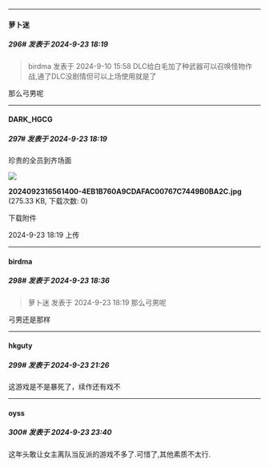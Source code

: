 ﻿
*****

####  萝卜迷  
##### 296#       发表于 2024-9-23 18:19

<blockquote>birdma 发表于 2024-9-10 15:58
DLC给白毛加了种武器可以召唤怪物作战,通了DLC没剧情但可以上场使用就是了</blockquote>
那么弓男呢

*****

####  DARK_HGCG  
##### 297#       发表于 2024-9-23 18:19

珍贵的全员到齐场面

<img src="https://img.saraba1st.com/forum/202409/23/181946suaoqdtyu878kui4.jpg" referrerpolicy="no-referrer">

<strong>2024092316561400-4EB1B760A9CDAFAC00767C7449B0BA2C.jpg</strong> (275.33 KB, 下载次数: 0)

下载附件

2024-9-23 18:19 上传


*****

####  birdma  
##### 298#       发表于 2024-9-23 18:36

<blockquote>萝卜迷 发表于 2024-9-23 18:19
那么弓男呢</blockquote>
弓男还是那样


*****

####  hkguty  
##### 299#       发表于 2024-9-23 21:26

这游戏是不是暴死了，续作还有戏不


*****

####  oyss  
##### 300#       发表于 2024-9-23 23:40

这年头敢让女主离队当反派的游戏不多了.可惜了,其他素质不太行.

